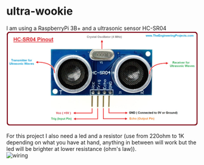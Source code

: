 # ultra-wookie

I am using a RaspberryPi 3B+ and a ultrasonic sensor HC-SR04
![HC-SR04](img/HC-SR04.jpg)

For this project I also need a led and a resistor (use from 220ohm to 1K depending on what you have at hand, anything in between will work but the led will be brighter at lower resistance (ohm's law)).  
![wiring](img/ultrasonic-wiring.PNG|width=200)



